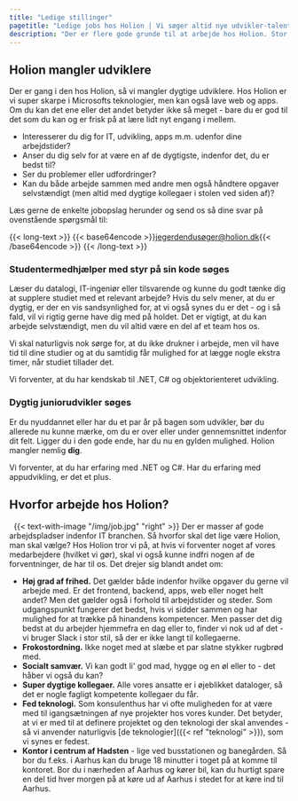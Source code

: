 ```yaml
---
title: "Ledige stillinger"
pagetitle: "Ledige jobs hos Holion | Vi søger altid nye udvikler-talenter"
description: "Der er flere gode grunde til at arbejde hos Holion. Stor frihed i forhold til opgaver og arbejdstid. Send din ansøgning her."
---
```


## Holion mangler udviklere

Der er gang i den hos Holion, så vi mangler dygtige udviklere. Hos Holion er vi super skarpe i Microsofts teknologier, men kan også lave web og apps. Om du kan det ene eller det andet betyder ikke så meget - bare du er god til det som du kan og er frisk på at lære lidt nyt engang i mellem.

- Interesserer du dig for IT, udvikling, apps m.m. udenfor dine arbejdstider?
- Anser du dig selv for at være en af de dygtigste, indenfor det, du er bedst til?
- Ser du problemer eller udfordringer?
- Kan du både arbejde sammen med andre men også håndtere opgaver selvstændigt (men altid med dygtige kollegaer i stolen ved siden af)?

Læs gerne de enkelte jobopslag herunder og send os så dine svar på ovenstående spørgsmål til:

{{< long-text >}}
{{< base64encode >}}jegerdendusøger@holion.dk{{< /base64encode >}}
{{< /long-text >}}
&nbsp;

<!--Der afholdes løbende jobsamtaler og der ansættes så snart vi har et godt match. **Ansøgningsfristen er 15. december.**-->

### Studentermedhjælper med styr på sin kode søges

Læser du datalogi, IT-ingeniør eller tilsvarende og kunne du godt tænke dig at supplere studiet med et relevant arbejde? Hvis du selv mener, at du er dygtig, er der en vis sandsynlighed for, at vi også synes du er det - og i så fald, vil vi rigtig gerne have dig med på holdet. Det er vigtigt, at du kan arbejde selvstændigt, men du vil altid være en del af et team hos os.

Vi skal naturligvis nok sørge for, at du ikke drukner i arbejde, men vil have tid til dine studier og at du samtidig får mulighed for at lægge nogle ekstra timer, når studiet tillader det.

Vi forventer, at du har kendskab til .NET, C# og objektorienteret udvikling.

### Dygtig juniorudvikler søges

Er du nyuddannet eller har du et par år på bagen som udvikler, bør du allerede nu kunne mærke, om du er over eller under gennemsnittet indenfor dit felt. Ligger du i den gode ende, har du nu en gylden mulighed. Holion mangler nemlig **dig**.

Vi forventer, at du har erfaring med .NET og C#. Har du erfaring med appudvikling, er det et plus.

<!--### Skarp seniorudvikler søges

- Vi forventer, at du har minimum 5 års erfaring med udvikling af komplekse systemer
- Du behersker en bred vifte af teknologier
- Du har helt sikkert erfaring med agil udvikling og måske er du endda Scrum Master
- Du kan arbejde selvstændigt men har heller ikke nogen problemer med at være en del af et team - og måske du endda kan styre et team med knap så erfarne folk i den rigtige retning?
- Du brænder for fed teknologi - men mest af alt for at løse nogle reelle udfordringer
- Erfaring med .NET og C# er et helt sikkert et plus.
- Erfaring med appudvikling er også et plus, men bestemt ikke et must. Om det er iPhone, Android eller cross platform er ligegyldigt - bare du har mod på at lære nye platforme og måske en cross platform teknologi (Xamarin/Flutter).-->

## Hvorfor arbejde hos Holion?

&nbsp;
{{< text-with-image "/img/job.jpg" "right" >}}
Der er masser af gode arbejdspladser indenfor IT branchen. Så hvorfor skal det lige være Holion, man skal vælge? Hos Holion tror vi på, at hvis vi forventer noget af vores medarbejdere (hvilket vi gør), skal vi også kunne indfri nogen af de forventninger, de har til os. Det drejer sig blandt andet om:

- **Høj grad af frihed.** Det gælder både indenfor hvilke opgaver du gerne vil arbejde med. Er det frontend, backend, apps, web eller noget helt andet? Men det gælder også i forhold til arbejdstider og steder. Som udgangspunkt fungerer det bedst, hvis vi sidder sammen og har mulighed for at trække på hinandens kompetencer. Men passer det dig bedst at du arbejder hjemmefra en dag eller to, finder vi nok ud af det - vi bruger Slack i stor stil, så der er ikke langt til kollegaerne.
- **Frokostordning.** Ikke noget med at slæbe et par slatne stykker rugbrød med.
- **Socialt samvær.** Vi kan godt li' god mad, hygge og en øl eller to - det håber vi også du kan?
- **Super dygtige kollegaer.** Alle vores ansatte er i øjeblikket dataloger, så det er nogle fagligt kompetente kollegaer du får.
- **Fed teknologi.** Som konsulenthus har vi ofte muligheden for at være med til igangsætningen af nye projekter hos vores kunder. Det betyder, at vi er med til at definere projektet og den teknologi der skal anvendes - så vi anvender naturligvis [de teknologier]({{< ref "teknologi" >}}), som vi synes er fedest.
- **Kontor i centrum af Hadsten** - lige ved busstationen og banegården. Så bor du f.eks. i Aarhus kan du bruge 18 minutter i toget på at komme til kontoret. Bor du i nærheden af Aarhus og kører bil, kan du hurtigt spare en del tid hver morgen på at køre ud af Aarhus i stedet for at køre ind til Aarhus.

&nbsp;